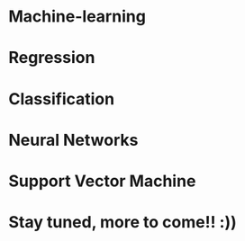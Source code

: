 # Machine-learning
# Regression 
# Classification
# Neural Networks
# Support Vector Machine
# Stay tuned, more to come!! :))
